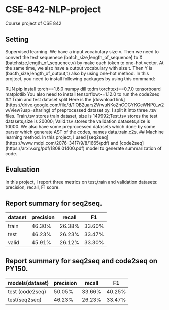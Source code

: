 # CSE-842-NLP-project
Course project of CSE 842
## Setting
Supervised learning. We have a input vocabulary size v. Then we need to convert the text sequenece (batch_size,length_of_sequence) to X (batchsize,length_of_sequence,v) by make each token to one-hot vector. At the same time, we also have a output vocabulary with size t. Then Y is (bacth_size,length_of_output,t) also by using one-hot method.
In this projtect, you need to install following packages by using this command:
<html>
      <head>RUN pip install torch==1.6.0 numpy dill tqdm torchtext==0.7.0 tensorboard matplotlib</head>
    </html>
You also need to install tensorflow>=1.12.0 to run the code2seq
## Train and test dataset split
Here is the [download link](https://drive.google.com/file/d/1lOB2uars2WwuNKoZhCOGYKGeWNP0_w2w/view?usp=sharing) of preprocessed dataset py. I split it into three .tsv files. Train.tsv stores train dataset, size is 149992;Test.tsv stores the test datasets,size is 20000; Valid.tsv stores the validation datasets,size is 10000.
We also have some preprocessed datasets which done by some parser which generate AST of the codes, names data.train.c2s.
## Machine learning method.
In this project, I used [seq2seq](https://www.mdpi.com/2076-3417/9/8/1665/pdf)  and [code2seq](https://arxiv.org/pdf/1808.01400.pdf) model to generate summarization of code.

## Evaluation
In this project, I report three metrics on test,train and validation datasets: precision, recall, F1 score.
## Report summary for seq2seq. 
| dataset     | precision | recall     | F1 |
| ----------- | ----------- | ----------- | ----------- |
| train      |    46.30%    |     26.38%   |   33.60%     |
| test   |     46.23%    |  26.23%   |   33.47% |
| valid   |   45.91%      |   26.12%  |  33.30%  |


## Report summary for seq2seq and code2seq on PY150. 
| models(dataset)     | precision | recall     | F1 |
| ----------- | ----------- | ----------- | ----------- |
| test (code2seq)  |     50.05%    |  33.66%   |   40.25% |
| test(seq2seq)   |     46.23%    |  26.23%   |   33.47% |
